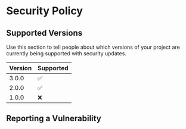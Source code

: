# Security Policy

## Supported Versions

Use this section to tell people about which versions of your project are
currently being supported with security updates.

| Version | Supported          |
| ------- | ------------------ |
| 3.0.0   | :white_check_mark: |
| 2.0.0   | :white_check_mark: |           |
| 1.0.0   | :x:                |

## Reporting a Vulnerability


